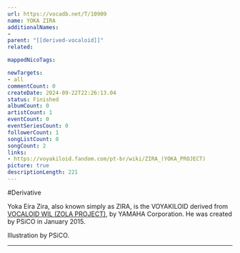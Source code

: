 ```yaml
---
url: https://vocadb.net/T/10909
name: YOKA ZIRA
additionalNames: 
- 
parent: "[[derived-vocaloid]]"
related:

mappedNicoTags:

newTargets:
- all
commentCount: 0
createDate: 2024-09-22T22:26:13.04
status: Finished
albumCount: 0
artistCount: 1
eventCount: 0
eventSeriesCount: 0
followerCount: 1
songListCount: 0
songCount: 2
links: 
- https://voyakiloid.fandom.com/pt-br/wiki/ZIRA_(YOKA_PROJECT)
picture: true
descriptionLength: 221
---
```


#Derivative

Yoka Eíra Zira, also known simply as ZIRA, is the VOYAKILOID derived from [VOCALOID WIL (ZOLA PROJECT)](https://vocadb.net/Ar/10068), by YAMAHA Corporation. He was created by PSiCO in January 2015.

Illustration by PSiCO.

---

